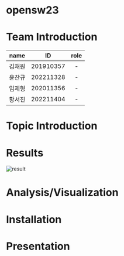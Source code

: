 # opensw23
# Team Introduction
| name | ID | role |
| :--: | :--: | :--: |
| 김채원 | 201910357 | - |
| 윤찬규 | 202211328 | - |
| 임제형 | 202011356 | - | 
| 황서진 | 202211404 | - |

# Topic Introduction

# Results
![result](https://github.com/dldyou2/opensw23-E1I3/assets/76515856/fa7893d7-46bf-436b-adac-46b33d556fe0)

# Analysis/Visualization

# Installation

# Presentation
